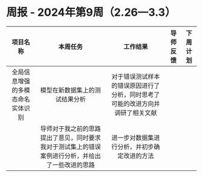 
# 周报 - 2024年第9周（2.26—3.3）


|  项目名称  | 本周任务 | 工作结果 | 导师反馈 |  下周计划| 
|:----------:|:--------:|:--------:|:--------:|:--------:|
|  全局信息增强的多模态命名实体识别       | 模型在新数据集上的测试结果分析    | 对于错误测试样本的错误原因进行了分析，同时思考了可能的改进方向并调研了相关文献
      |   导师对于我之前的思路提出了意见，同时要求我对于测试集上的错误案例进行分析，并给出了一些改进的思路    |     进一步对数据集进行分析，并初步确定改进的方法  |

